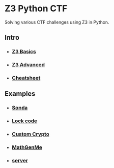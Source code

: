 # Z3 Python CTF

Solving various CTF challenges using Z3 in Python.

## Intro

- ### [Z3 Basics](https://ericpony.github.io/z3py-tutorial/guide-examples.htm)
- ### [Z3 Advanced](https://ericpony.github.io/z3py-tutorial/advanced-examples.htm)
- ### [Cheatsheet](./CHEATSHEET.md)

## Examples

- ### [Sonda](sonda)
- ### [Lock code](lock-code)
- ### [Custom Crypto](https://github.com/ViRb3/pwnEd-ctf/blob/master/customcrypto)
- ### [MathGenMe](https://github.com/ViRb3/pwnEd-ctf/blob/master/mathgenme)
- ### [server](server)
